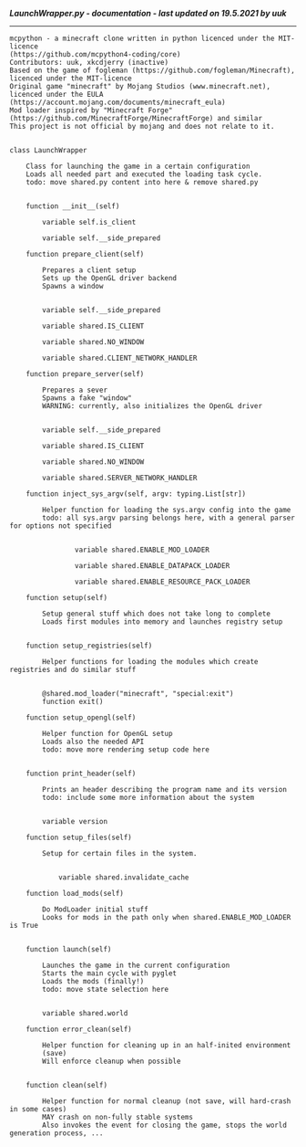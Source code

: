 ***LaunchWrapper.py - documentation - last updated on 19.5.2021 by uuk***
___

    mcpython - a minecraft clone written in python licenced under the MIT-licence 
    (https://github.com/mcpython4-coding/core)
    Contributors: uuk, xkcdjerry (inactive)
    Based on the game of fogleman (https://github.com/fogleman/Minecraft), licenced under the MIT-licence
    Original game "minecraft" by Mojang Studios (www.minecraft.net), licenced under the EULA
    (https://account.mojang.com/documents/minecraft_eula)
    Mod loader inspired by "Minecraft Forge" (https://github.com/MinecraftForge/MinecraftForge) and similar
    This project is not official by mojang and does not relate to it.


    class LaunchWrapper
        
        Class for launching the game in a certain configuration
        Loads all needed part and executed the loading task cycle.
        todo: move shared.py content into here & remove shared.py


        function __init__(self)

            variable self.is_client

            variable self.__side_prepared

        function prepare_client(self)
            
            Prepares a client setup
            Sets up the OpenGL driver backend
            Spawns a window


            variable self.__side_prepared

            variable shared.IS_CLIENT

            variable shared.NO_WINDOW

            variable shared.CLIENT_NETWORK_HANDLER

        function prepare_server(self)
            
            Prepares a sever
            Spawns a fake "window"
            WARNING: currently, also initializes the OpenGL driver


            variable self.__side_prepared

            variable shared.IS_CLIENT

            variable shared.NO_WINDOW

            variable shared.SERVER_NETWORK_HANDLER

        function inject_sys_argv(self, argv: typing.List[str])
            
            Helper function for loading the sys.argv config into the game
            todo: all sys.argv parsing belongs here, with a general parser for options not specified


                    variable shared.ENABLE_MOD_LOADER

                    variable shared.ENABLE_DATAPACK_LOADER

                    variable shared.ENABLE_RESOURCE_PACK_LOADER

        function setup(self)
            
            Setup general stuff which does not take long to complete
            Loads first modules into memory and launches registry setup


        function setup_registries(self)
            
            Helper functions for loading the modules which create registries and do similar stuff


            @shared.mod_loader("minecraft", "special:exit")
            function exit()

        function setup_opengl(self)
            
            Helper function for OpenGL setup
            Loads also the needed API
            todo: move more rendering setup code here


        function print_header(self)
            
            Prints an header describing the program name and its version
            todo: include some more information about the system


            variable version

        function setup_files(self)
            
            Setup for certain files in the system.


                variable shared.invalidate_cache

        function load_mods(self)
            
            Do ModLoader initial stuff
            Looks for mods in the path only when shared.ENABLE_MOD_LOADER is True


        function launch(self)
            
            Launches the game in the current configuration
            Starts the main cycle with pyglet
            Loads the mods (finally!)
            todo: move state selection here


            variable shared.world

        function error_clean(self)
            
            Helper function for cleaning up in an half-inited environment
            (save)
            Will enforce cleanup when possible


        function clean(self)
            
            Helper function for normal cleanup (not save, will hard-crash in some cases)
            MAY crash on non-fully stable systems
            Also invokes the event for closing the game, stops the world generation process, ...
